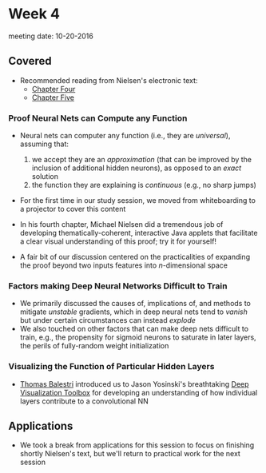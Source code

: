 # Week 4

meeting date: 10-20-2016

## Covered

* Recommended reading from Nielsen's electronic text: 
	* [Chapter Four](http://neuralnetworksanddeeplearning.com/chap4.html) 
	* [Chapter Five](http://neuralnetworksanddeeplearning.com/chap5.html) 
	
### Proof Neural Nets can Compute any Function

* Neural nets can computer any function (i.e., they are *universal*), assuming that:
	1. we accept they are an *approximation* (that can be improved by the inclusion of additional hidden neurons), as opposed to an *exact* solution
	2. the function they are explaining is *continuous* (e.g., no sharp jumps)
	
* For the first time in our study session, we moved from whiteboarding to a projector to cover this content
* In his fourth chapter, Michael Nielsen did a tremendous job of developing thematically-coherent, interactive Java applets that facilitate a clear visual understanding of this proof; try it for yourself!
* A fair bit of our discussion centered on the practicalities of expanding the proof beyond two inputs features into *n*-dimensional space

### Factors making Deep Neural Networks Difficult to Train

* We primarily discussed the causes of, implications of, and methods to mitigate *unstable* gradients, which in deep neural nets tend to *vanish* but under certain circumstances can instead *explode*
* We also touched on other factors that can make deep nets difficult to train, e.g., the propensity for sigmoid neurons to saturate in later layers, the perils of fully-random weight initialization 

### Visualizing the Function of Particular Hidden Layers

* [Thomas Balestri](https://www.linkedin.com/in/thomasbalestri) introduced us to Jason Yosinski's breathtaking [Deep Visualization Toolbox](https://www.youtube.com/watch?v=AgkfIQ4IGaM) for developing an understanding of how individual layers contribute to  a convolutional NN

## Applications

* We took a break from applications for this session to focus on finishing shortly Nielsen's text, but we'll return to practical work for the next session
